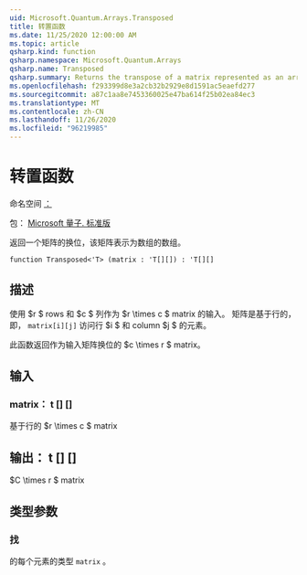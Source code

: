 ```yaml
---
uid: Microsoft.Quantum.Arrays.Transposed
title: 转置函数
ms.date: 11/25/2020 12:00:00 AM
ms.topic: article
qsharp.kind: function
qsharp.namespace: Microsoft.Quantum.Arrays
qsharp.name: Transposed
qsharp.summary: Returns the transpose of a matrix represented as an array of arrays.
ms.openlocfilehash: f293399d8e3a2cb32b2929e8d1591ac5eaefd277
ms.sourcegitcommit: a87c1aa8e7453360025e47ba614f25b02ea84ec3
ms.translationtype: MT
ms.contentlocale: zh-CN
ms.lasthandoff: 11/26/2020
ms.locfileid: "96219985"
---
```

# <a name="transposed-function"></a>转置函数

命名空间 [：](xref:Microsoft.Quantum.Arrays)

包： [Microsoft 量子. 标准版](https://nuget.org/packages/Microsoft.Quantum.Standard)


返回一个矩阵的换位，该矩阵表示为数组的数组。

```qsharp
function Transposed<'T> (matrix : 'T[][]) : 'T[][]
```


## <a name="description"></a>描述

使用 $r $ rows 和 $c $ 列作为 $r \times c $ matrix 的输入。  矩阵是基于行的，即， `matrix[i][j]` 访问行 $i $ 和 column $j $ 的元素。

此函数返回作为输入矩阵换位的 $c \times r $ matrix。

## <a name="input"></a>输入

### <a name="matrix--t"></a>matrix： t [] []

基于行的 $r \times c $ matrix



## <a name="output--t"></a>输出： t [] []

$C \times r $ matrix

## <a name="type-parameters"></a>类型参数

### <a name="t"></a>找

的每个元素的类型 `matrix` 。